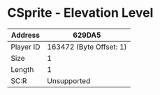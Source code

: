 #  CSprite - Elevation Level
Address   | 629DA5
----------|-------------
Player ID | 163472 (Byte Offset: 1)
Size 	  | 1
Length 	  | 1
SC:R      | Unsupported


